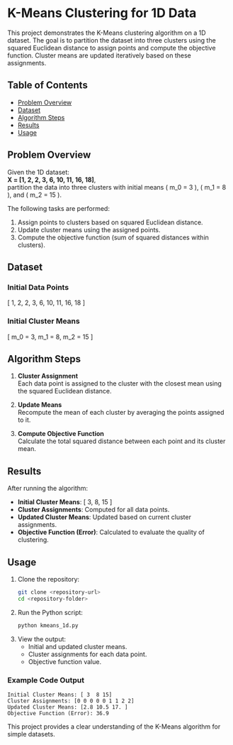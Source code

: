 # K-Means Clustering for 1D Data

This project demonstrates the K-Means clustering algorithm on a 1D dataset. The goal is to partition the dataset into three clusters using the squared Euclidean distance to assign points and compute the objective function. Cluster means are updated iteratively based on these assignments.


## Table of Contents
- [Problem Overview](#problem-overview)
- [Dataset](#dataset)
- [Algorithm Steps](#algorithm-steps)
- [Results](#results)
- [Usage](#usage)


## Problem Overview
Given the 1D dataset:  
**X = [1, 2, 2, 3, 6, 10, 11, 16, 18]**,  
partition the data into three clusters with initial means \( m_0 = 3 \), \( m_1 = 8 \), and \( m_2 = 15 \).  

The following tasks are performed:
1. Assign points to clusters based on squared Euclidean distance.
2. Update cluster means using the assigned points.
3. Compute the objective function (sum of squared distances within clusters).


## Dataset
### Initial Data Points
\[ 1, 2, 2, 3, 6, 10, 11, 16, 18 \]

### Initial Cluster Means
\[ m_0 = 3, m_1 = 8, m_2 = 15 \]


## Algorithm Steps
1. **Cluster Assignment**  
   Each data point is assigned to the cluster with the closest mean using the squared Euclidean distance.

2. **Update Means**  
   Recompute the mean of each cluster by averaging the points assigned to it.

3. **Compute Objective Function**  
   Calculate the total squared distance between each point and its cluster mean.


## Results
After running the algorithm:
- **Initial Cluster Means**: \[ 3, 8, 15 \]  
- **Cluster Assignments**: Computed for all data points.
- **Updated Cluster Means**: Updated based on current cluster assignments.
- **Objective Function (Error)**: Calculated to evaluate the quality of clustering.


## Usage
1. Clone the repository:
   ```bash
   git clone <repository-url>
   cd <repository-folder>
   ```
2. Run the Python script:
   ```bash
   python kmeans_1d.py
   ```
3. View the output:
   - Initial and updated cluster means.
   - Cluster assignments for each data point.
   - Objective function value.


### Example Code Output
```
Initial Cluster Means: [ 3  8 15]
Cluster Assignments: [0 0 0 0 0 1 1 2 2]
Updated Cluster Means: [2.8 10.5 17. ]
Objective Function (Error): 36.9
```

This project provides a clear understanding of the K-Means algorithm for simple datasets.
